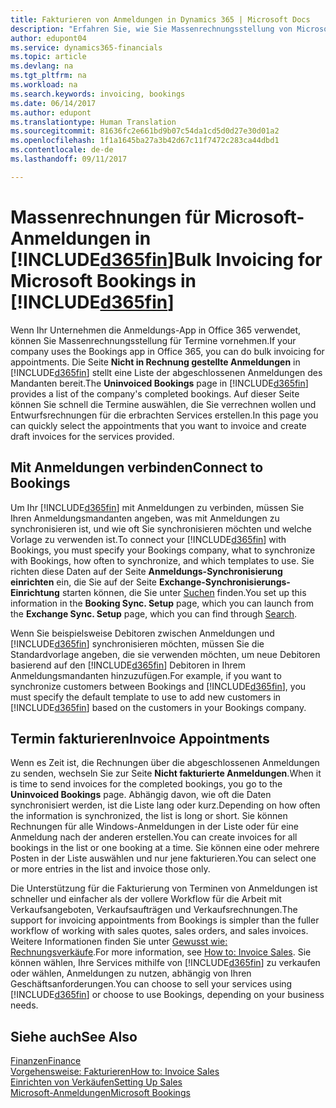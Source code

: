 ```yaml
---
title: Fakturieren von Anmeldungen in Dynamics 365 | Microsoft Docs
description: "Erfahren Sie, wie Sie Massenrechnungsstellung von Microsoft-Anmeldungen in Dynamics 365 für Financials vornehmen können."
author: edupont04
ms.service: dynamics365-financials
ms.topic: article
ms.devlang: na
ms.tgt_pltfrm: na
ms.workload: na
ms.search.keywords: invoicing, bookings
ms.date: 06/14/2017
ms.author: edupont
ms.translationtype: Human Translation
ms.sourcegitcommit: 81636fc2e661bd9b07c54da1cd5d0d27e30d01a2
ms.openlocfilehash: 1f1a1645ba27a3b42d67c11f7472c283ca44dbd1
ms.contentlocale: de-de
ms.lasthandoff: 09/11/2017

---
```

# <a name="bulk-invoicing-for-microsoft-bookings-in-included365finincludesd365finmdmd"></a><span data-ttu-id="89f65-103">Massenrechnungen für Microsoft-Anmeldungen in [!INCLUDE[d365fin](includes/d365fin_md.md)]</span><span class="sxs-lookup"><span data-stu-id="89f65-103">Bulk Invoicing for Microsoft Bookings in [!INCLUDE[d365fin](includes/d365fin_md.md)]</span></span>
<span data-ttu-id="89f65-104">Wenn Ihr Unternehmen die Anmeldungs-App in Office 365 verwendet, können Sie Massenrechnungsstellung für Termine vornehmen.</span><span class="sxs-lookup"><span data-stu-id="89f65-104">If your company uses the Bookings app in Office 365, you can do bulk invoicing for appointments.</span></span> <span data-ttu-id="89f65-105">Die Seite **Nicht in Rechnung gestellte Anmeldungen** in [!INCLUDE[d365fin](includes/d365fin_md.md)] stellt eine Liste der abgeschlossenen Anmeldungen des Mandanten bereit.</span><span class="sxs-lookup"><span data-stu-id="89f65-105">The **Uninvoiced Bookings** page in [!INCLUDE[d365fin](includes/d365fin_md.md)] provides a list of the company's completed bookings.</span></span> <span data-ttu-id="89f65-106">Auf dieser Seite können Sie schnell die Termine auswählen, die Sie verrechnen wollen und Entwurfsrechnungen für die erbrachten Services erstellen.</span><span class="sxs-lookup"><span data-stu-id="89f65-106">In this page you can quickly select the appointments that you want to invoice and create draft invoices for the services provided.</span></span>  

## <a name="connect-to-bookings"></a><span data-ttu-id="89f65-107">Mit Anmeldungen verbinden</span><span class="sxs-lookup"><span data-stu-id="89f65-107">Connect to Bookings</span></span>
<span data-ttu-id="89f65-108">Um Ihr [!INCLUDE[d365fin](includes/d365fin_md.md)] mit Anmeldungen zu verbinden, müssen Sie Ihren Anmeldungsmandanten angeben, was mit Anmeldungen zu synchronisieren ist, und wie oft Sie synchronisieren möchten und welche Vorlage zu verwenden ist.</span><span class="sxs-lookup"><span data-stu-id="89f65-108">To connect your [!INCLUDE[d365fin](includes/d365fin_md.md)] with Bookings, you must specify your Bookings company, what to synchronize with Bookings, how often to synchronize, and which templates to use.</span></span> <span data-ttu-id="89f65-109">Sie richten diese Daten auf der Seite **Anmeldungs-Synchronisierung einrichten** ein, die Sie auf der Seite **Exchange-Synchronisierungs-Einrichtung** starten können, die Sie unter [Suchen](ui-search.md) finden.</span><span class="sxs-lookup"><span data-stu-id="89f65-109">You set up this information in the **Booking Sync. Setup** page, which you can launch from the **Exchange Sync. Setup** page, which you can find through [Search](ui-search.md).</span></span>  

<span data-ttu-id="89f65-110">Wenn Sie beispielsweise Debitoren zwischen Anmeldungen und [!INCLUDE[d365fin](includes/d365fin_md.md)] synchronisieren möchten, müssen Sie die Standardvorlage angeben, die sie verwenden möchten, um neue Debitoren basierend auf den [!INCLUDE[d365fin](includes/d365fin_md.md)] Debitoren in Ihrem Anmeldungsmandanten hinzuzufügen.</span><span class="sxs-lookup"><span data-stu-id="89f65-110">For example, if you want to synchronize customers between Bookings and [!INCLUDE[d365fin](includes/d365fin_md.md)], you must specify the default template to use to add new customers in [!INCLUDE[d365fin](includes/d365fin_md.md)] based on the customers in your Bookings company.</span></span>  

## <a name="invoice-appointments"></a><span data-ttu-id="89f65-111">Termin fakturieren</span><span class="sxs-lookup"><span data-stu-id="89f65-111">Invoice Appointments</span></span>
<span data-ttu-id="89f65-112">Wenn es Zeit ist, die Rechnungen über die abgeschlossenen Anmeldungen zu senden, wechseln Sie zur Seite **Nicht fakturierte Anmeldungen**.</span><span class="sxs-lookup"><span data-stu-id="89f65-112">When it is time to send invoices for the completed bookings, you go to the **Uninvoiced Bookings** page.</span></span> <span data-ttu-id="89f65-113">Abhängig davon, wie oft die Daten synchronisiert werden, ist die Liste lang oder kurz.</span><span class="sxs-lookup"><span data-stu-id="89f65-113">Depending on how often the information is synchronized, the list is long or short.</span></span> <span data-ttu-id="89f65-114">Sie können Rechnungen für alle Windows-Anmeldungen in der Liste oder für eine Anmeldung nach der anderen erstellen.</span><span class="sxs-lookup"><span data-stu-id="89f65-114">You can create invoices for all bookings in the list or one booking at a time.</span></span> <span data-ttu-id="89f65-115">Sie können eine oder mehrere Posten in der Liste auswählen und nur jene fakturieren.</span><span class="sxs-lookup"><span data-stu-id="89f65-115">You can select one or more entries in the list and invoice those only.</span></span>  

<span data-ttu-id="89f65-116">Die Unterstützung für die Fakturierung von Terminen von Anmeldungen ist schneller und einfacher als der vollere Workflow für die Arbeit mit Verkaufsangeboten, Verkaufsaufträgen und Verkaufsrechnungen.</span><span class="sxs-lookup"><span data-stu-id="89f65-116">The support for invoicing appointments from Bookings is simpler than the fuller workflow of working with sales quotes, sales orders, and sales invoices.</span></span> <span data-ttu-id="89f65-117">Weitere Informationen finden Sie unter [Gewusst wie: Rechnungsverkäufe](sales-how-invoice-sales.md).</span><span class="sxs-lookup"><span data-stu-id="89f65-117">For more information, see [How to: Invoice Sales](sales-how-invoice-sales.md).</span></span> <span data-ttu-id="89f65-118">Sie können wählen, Ihre Services mithilfe von [!INCLUDE[d365fin](includes/d365fin_md.md)] zu verkaufen oder wählen, Anmeldungen zu nutzen, abhängig von Ihren Geschäftsanforderungen.</span><span class="sxs-lookup"><span data-stu-id="89f65-118">You can choose to sell your services using [!INCLUDE[d365fin](includes/d365fin_md.md)] or choose to use Bookings, depending on your business needs.</span></span>  

## <a name="see-also"></a><span data-ttu-id="89f65-119">Siehe auch</span><span class="sxs-lookup"><span data-stu-id="89f65-119">See Also</span></span>
[<span data-ttu-id="89f65-120">Finanzen</span><span class="sxs-lookup"><span data-stu-id="89f65-120">Finance</span></span>](finance.md)  
[<span data-ttu-id="89f65-121">Vorgehensweise: Fakturieren</span><span class="sxs-lookup"><span data-stu-id="89f65-121">How to: Invoice Sales</span></span>](sales-how-invoice-sales.md)  
[<span data-ttu-id="89f65-122">Einrichten von Verkäufen</span><span class="sxs-lookup"><span data-stu-id="89f65-122">Setting Up Sales</span></span>](sales-setup-sales.md)  
[<span data-ttu-id="89f65-123">Microsoft-Anmeldungen</span><span class="sxs-lookup"><span data-stu-id="89f65-123">Microsoft Bookings</span></span>](https://products.office.com/en-us/business/scheduling-and-booking-app)  

